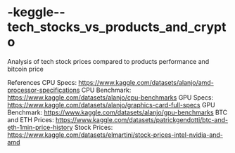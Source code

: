 # -keggle--tech_stocks_vs_products_and_crypto
 Analysis of tech stock prices compared to products performance and bitcoin price

References
CPU Specs: https://www.kaggle.com/datasets/alanjo/amd-processor-specifications
CPU Benchmark: https://www.kaggle.com/datasets/alanjo/cpu-benchmarks
GPU Specs: https://www.kaggle.com/datasets/alanjo/graphics-card-full-specs
GPU Benchmark: https://www.kaggle.com/datasets/alanjo/gpu-benchmarks
BTC and ETH Prices: https://www.kaggle.com/datasets/patrickgendotti/btc-and-eth-1min-price-history
Stock Prices: https://www.kaggle.com/datasets/elmartini/stock-prices-intel-nvidia-and-amd

